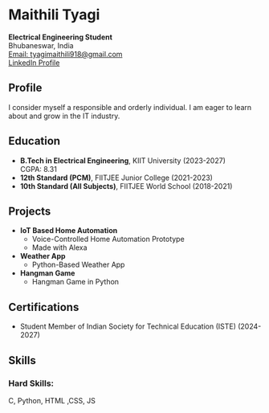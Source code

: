 # Maithili Tyagi
**Electrical Engineering Student**  
Bhubaneswar, India  
[Email: tyagimaithili918@gmail.com](mailto:tyagimaithili918@gmail.com)  
[LinkedIn Profile](https://www.linkedin.com/in/maithili-tyagi-266a77286)  

## Profile
I consider myself a responsible and orderly individual. I am eager to learn about and grow in the IT industry.

## Education
- **B.Tech in Electrical Engineering**, KIIT University (2023-2027)  
  CGPA: 8.31  
- **12th Standard (PCM)**, FIITJEE Junior College (2021-2023)
- **10th Standard (All Subjects)**, FIITJEE World School (2018-2021)

## Projects
- **IoT Based Home Automation**
  - Voice-Controlled Home Automation Prototype
  - Made with Alexa
- **Weather App**
  - Python-Based Weather App
- **Hangman Game**
  - Hangman Game in Python

## Certifications
- Student Member of Indian Society for Technical Education (ISTE) (2024-2027)

## Skills
### Hard Skills:
 C, Python, HTML ,CSS, JS
